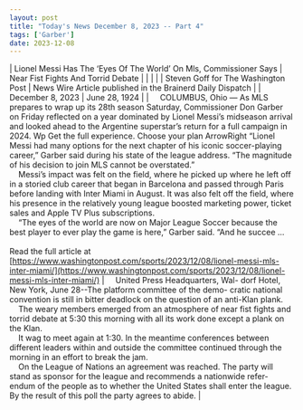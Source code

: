 ```yaml
---
layout: post
title: "Today's News December 8, 2023 -- Part 4"
tags: ['Garber']
date: 2023-12-08
---
```


| Lionel Messi Has The ‘Eyes Of The World’ On Mls, Commissioner Says | Near Fist Fights And Torrid Debate |
|  |  |
| Steven Goff for The Washington Post | News Wire Article published in the Brainerd Daily Dispatch |
| December 8, 2023 | June 28, 1924 |
| &nbsp;&nbsp;&nbsp;&nbsp;COLUMBUS, Ohio — As MLS prepares to wrap up its 28th season Saturday, Commissioner Don Garber on Friday reflected on a year dominated by Lionel Messi’s midseason arrival and looked ahead to the Argentine superstar’s return for a full campaign in 2024. Wp Get the full experience. Choose your plan ArrowRight “Lionel Messi had many options for the next chapter of his iconic soccer-playing career,” Garber said during his state of the league address. “The magnitude of his decision to join MLS cannot be overstated.”<br>&nbsp;&nbsp;&nbsp;&nbsp;Messi’s impact was felt on the field, where he picked up where he left off in a storied club career that began in Barcelona and passed through Paris before landing with Inter Miami in August. It was also felt off the field, where his presence in the relatively young league boosted marketing power, ticket sales and Apple TV Plus subscriptions.<br>&nbsp;&nbsp;&nbsp;&nbsp;“The eyes of the world are now on Major League Soccer because the best player to ever play the game is here,” Garber said. “And he succee ...<br><br>Read the full article at<br>[https://www.washingtonpost.com/sports/2023/12/08/lionel-messi-mls-inter-miami/](https://www.washingtonpost.com/sports/2023/12/08/lionel-messi-mls-inter-miami/) | &nbsp;&nbsp;&nbsp;&nbsp;United Press Headquarters, Wal- dorf Hotel, New York, June 28--The platform committee of the demo- cratic national convention is still in bitter deadlock on the question of an anti-Klan plank.<br>&nbsp;&nbsp;&nbsp;&nbsp;The weary members emerged from an atmosphere of near fist fights and torrid debate at 5:30 this morning with all its work done except a plank on the Klan.<br>&nbsp;&nbsp;&nbsp;&nbsp;It wag to meet again at 1:30. In the meantime conferences between different leaders within and outside the committee continued through the morning in an effort to break the jam.<br>&nbsp;&nbsp;&nbsp;&nbsp;On the League of Nations an agreement was reached. The party will stand as sponsor for the league and recommends a nationwide refer- endum of the people as to whether the United States shall enter the league. By the result of this poll the party agrees to abide.  |
